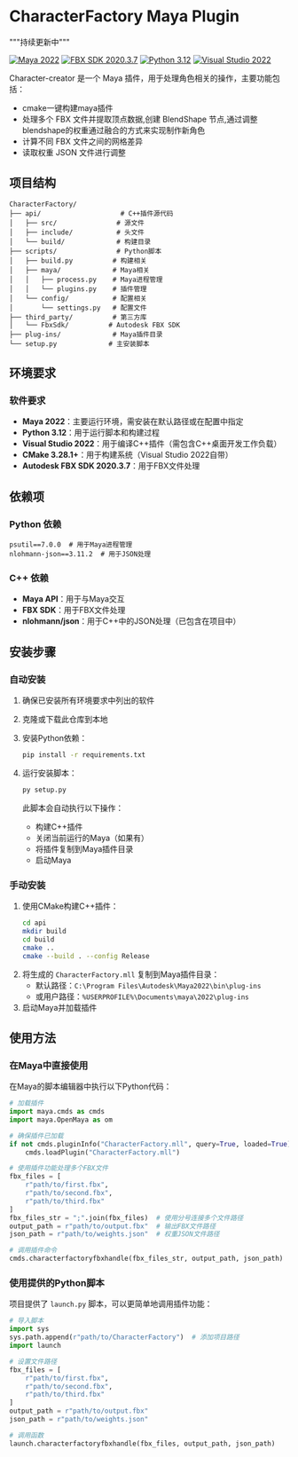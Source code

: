 # CharacterFactory Maya Plugin

"""持续更新中"""

[![Maya 2022](https://img.shields.io/badge/Maya-2022-blue.svg)](https://www.autodesk.com/products/maya/overview)
[![FBX SDK 2020.3.7](https://img.shields.io/badge/FBX%20SDK-2020.3.7-orange.svg)](https://www.autodesk.com/developer-network/platform-technologies/fbx-sdk-2020-3)
[![Python 3.12](https://img.shields.io/badge/Python-3.12-green.svg)](https://www.python.org/)
[![Visual Studio 2022](https://img.shields.io/badge/Visual%20Studio-2022-purple.svg)](https://visualstudio.microsoft.com/)

Character-creator 是一个 Maya 插件，用于处理角色相关的操作，主要功能包括：

- cmake一键构建maya插件
- 处理多个 FBX 文件并提取顶点数据,创建 BlendShape 节点,通过调整blendshape的权重通过融合的方式来实现制作新角色
- 计算不同 FBX 文件之间的网格差异
- 读取权重 JSON 文件进行调整

## 项目结构

```
CharacterFactory/
├── api/                    # C++插件源代码
│   ├── src/               # 源文件
│   ├── include/           # 头文件
│   └── build/             # 构建目录
├── scripts/               # Python脚本
│   ├── build.py          # 构建相关
│   ├── maya/             # Maya相关
│   │   ├── process.py    # Maya进程管理
│   │   └── plugins.py    # 插件管理
│   └── config/           # 配置相关
│       └── settings.py   # 配置文件
├── third_party/          # 第三方库
│   └── FbxSdk/          # Autodesk FBX SDK
├── plug-ins/             # Maya插件目录
└── setup.py             # 主安装脚本
```

## 环境要求

### 软件要求
- **Maya 2022**：主要运行环境，需安装在默认路径或在配置中指定
- **Python 3.12**：用于运行脚本和构建过程
- **Visual Studio 2022**：用于编译C++插件（需包含C++桌面开发工作负载）
- **CMake 3.28.1+**：用于构建系统（Visual Studio 2022自带）
- **Autodesk FBX SDK 2020.3.7**：用于FBX文件处理

## 依赖项

### Python 依赖
```
psutil==7.0.0  # 用于Maya进程管理
nlohmann-json==3.11.2  # 用于JSON处理
```

### C++ 依赖
- **Maya API**：用于与Maya交互
- **FBX SDK**：用于FBX文件处理
- **nlohmann/json**：用于C++中的JSON处理（已包含在项目中）

## 安装步骤

### 自动安装
1. 确保已安装所有环境要求中列出的软件
2. 克隆或下载此仓库到本地
3. 安装Python依赖：
   ```bash
   pip install -r requirements.txt
   ```
4. 运行安装脚本：
   ```bash
   py setup.py
   ```

   此脚本会自动执行以下操作：
   - 构建C++插件
   - 关闭当前运行的Maya（如果有）
   - 将插件复制到Maya插件目录
   - 启动Maya

### 手动安装
1. 使用CMake构建C++插件：
   ```bash
   cd api
   mkdir build
   cd build
   cmake ..
   cmake --build . --config Release
   ```
2. 将生成的 `CharacterFactory.mll` 复制到Maya插件目录：
   - 默认路径：`C:\Program Files\Autodesk\Maya2022\bin\plug-ins`
   - 或用户路径：`%USERPROFILE%\Documents\maya\2022\plug-ins`
3. 启动Maya并加载插件

## 使用方法

### 在Maya中直接使用

在Maya的脚本编辑器中执行以下Python代码：

```python
# 加载插件
import maya.cmds as cmds
import maya.OpenMaya as om

# 确保插件已加载
if not cmds.pluginInfo("CharacterFactory.mll", query=True, loaded=True):
    cmds.loadPlugin("CharacterFactory.mll")

# 使用插件功能处理多个FBX文件
fbx_files = [
    r"path/to/first.fbx",
    r"path/to/second.fbx",
    r"path/to/third.fbx"
]
fbx_files_str = ";".join(fbx_files)  # 使用分号连接多个文件路径
output_path = r"path/to/output.fbx"  # 输出FBX文件路径
json_path = r"path/to/weights.json"  # 权重JSON文件路径

# 调用插件命令
cmds.characterfactoryfbxhandle(fbx_files_str, output_path, json_path)
```

### 使用提供的Python脚本

项目提供了 `launch.py` 脚本，可以更简单地调用插件功能：

```python
# 导入脚本
import sys
sys.path.append(r"path/to/CharacterFactory")  # 添加项目路径
import launch

# 设置文件路径
fbx_files = [
    r"path/to/first.fbx",
    r"path/to/second.fbx",
    r"path/to/third.fbx"
]
output_path = r"path/to/output.fbx"
json_path = r"path/to/weights.json"

# 调用函数
launch.characterfactoryfbxhandle(fbx_files, output_path, json_path)
```

